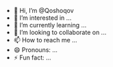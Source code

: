 - 👋 Hi, I’m @Qoshoqov
- 👀 I’m interested in ...
- 🌱 I’m currently learning ...
- 💞️ I’m looking to collaborate on ...
- 📫 How to reach me ...
- 😄 Pronouns: ...
- ⚡ Fun fact: ...

<!---
Qoshoqov/Qoshoqov is a ✨ special ✨ repository because its `README.md` (this file) appears on your GitHub profile.
You can click the Preview link to take a look at your changes.
--->
